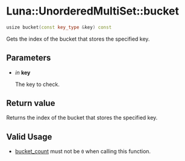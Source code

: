 # Luna::UnorderedMultiSet::bucket

```c++
usize bucket(const key_type &key) const
```

Gets the index of the bucket that stores the specified key. 



## Parameters
* *in* **key**

    The key to check. 

## Return value
Returns the index of the bucket that stores the specified key. 

## Valid Usage
* [bucket_count](class_luna_1_1_unordered_multi_set_1ace2cb5dc8f915f78658dac76efacd4c1.md) must not be `0` when calling this function. 

